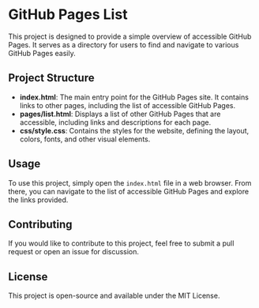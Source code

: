 # GitHub Pages List

This project is designed to provide a simple overview of accessible GitHub Pages. It serves as a directory for users to find and navigate to various GitHub Pages easily.

## Project Structure

- **index.html**: The main entry point for the GitHub Pages site. It contains links to other pages, including the list of accessible GitHub Pages.
- **pages/list.html**: Displays a list of other GitHub Pages that are accessible, including links and descriptions for each page.
- **css/style.css**: Contains the styles for the website, defining the layout, colors, fonts, and other visual elements.

## Usage

To use this project, simply open the `index.html` file in a web browser. From there, you can navigate to the list of accessible GitHub Pages and explore the links provided.

## Contributing

If you would like to contribute to this project, feel free to submit a pull request or open an issue for discussion.

## License

This project is open-source and available under the MIT License.